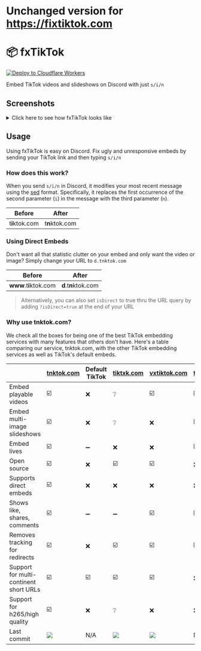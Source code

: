 # Unchanged version for https://fixtiktok.com

# 📦 fxTikTok

[![Deploy to Cloudflare Workers](https://deploy.workers.cloudflare.com/button)](https://deploy.workers.cloudflare.com/?url=https://github.com/okdargy/fxtiktok)

Embed TikTok videos and slideshows on Discord with just `s/i/n`

## Screenshots

<details>
  <summary>Click here to see how fxTikTok looks like</summary>

| <img src="https://raw.githubusercontent.com/okdargy/fxTikTok/master/.github/readme/compare.png" alt="Video Preview" width="90%" height="90%"/> |
| :--------------------------------------------------------------------------------------------------------------------------------------------: |
|                                           Comparing `tiktok.com` vs. `tnktok.com` embeds on Discord                                            |

| <img src="https://raw.githubusercontent.com/okdargy/fxTikTok/master/.github/readme/slideshow.png" alt="Slideshow Preview" /> |
| :--------------------------------------------------------------------------------------------------------------------------: |
|                                                       Slideshow embeds                                                       |

| <img src="https://raw.githubusercontent.com/okdargy/fxTikTok/master/.github/readme/live.png" alt="Live Preview" /> |
| :----------------------------------------------------------------------------------------------------------------: |
|                                                 Live video embeds                                                  |

| <img src="https://raw.githubusercontent.com/okdargy/fxTikTok/master/.github/readme/direct.png" alt="Direct Preview" /> |
| :--------------------------------------------------------------------------------------------------------------------: |
|                                               Direct image/video support                                               |

</details>

## Usage

Using fxTikTok is easy on Discord. Fix ugly and unresponsive embeds by sending your TikTok link and then typing `s/i/n`

### How does this work?

When you send `s/i/n` in Discord, it modifies your most recent message using the [sed](https://www.gnu.org/software/sed/manual/sed.html) format. Specifically, it replaces the first occurrence of the second parameter (`i`) in the message with the third parameter (`n`).

|     Before     |     After      |
| :------------: | :------------: |
| t**i**ktok.com | t**n**ktok.com |

### Using Direct Embeds

Don't want all that statistic clutter on your embed and only want the video or image? Simply change your URL to `d.tnktok.com`

|         Before         |        After         |
| :--------------------: | :------------------: |
| **www**.t**i**ktok.com | **d**.t**n**ktok.com |

> Alternatively, you can also set `isDirect` to true thru the URL query by adding `?isDirect=true` at the end of your URL

### Why use tnktok.com?

We check all the boxes for being one of the best TikTok embedding services with many features that others don't have. Here's a table comparing our service, tnktok.com, with the other TikTok embedding services as well as TikTok's default embeds.

|                                        | [tnktok.com](https://www.tnktok.com) | Default TikTok | [tiktxk.com](https://tiktxk.com) | [vxtiktok.com](https://vxtiktok.com) | [tfxktok.com](https://tfxktok.com) |
| -------------------------------------- | ------------------------------------ | -------------- | -------------------------------- | ------------------------------------ | ---------------------------------- |
| Embed playable videos                  | ☑️                                   | ❌             | ❔                               | ☑️                                   | ☑️                                 |
| Embed multi-image slideshows           | ☑️                                   | ❌             | ❔                               | ❌                                   | ☑️                                 |
| Embed lives                            | ☑️                                   | ➖             | ❌                               | ❌                                   | ☑️                                 |
| Open source                            | ☑️                                   | ❌             | ☑️                               | ☑️                                   | ❌                                 |
| Supports direct embeds                 | ☑️                                   | ❌             | ❌                               | ❌                                   | ❌                                 |
| Shows like, shares, comments           | ☑️                                   | ➖             | ➖                               | ☑️                                   | ☑️                                 |
| Removes tracking for redirects         | ☑️                                   | ❌             | ☑️                               | ☑️                                   | ☑️                                 |
| Support for multi-continent short URLs | ☑️                                   | ☑️             | ☑️                               | ☑️                                   | ❌                                 |
| Support for h265/high quality          | ☑️                                   | ❌             | ❔                               | ❌                                   | ❌                                 |
| Last commit                            | [![][tnk]][tnkc]                     | N/A            | [![][txk]][txkc]                 | [![][vxt]][vxtc]                     | N/A                                |

[tnk]: https://img.shields.io/github/last-commit/okdargy/fxTikTok?label
[tnkc]: https://github.com/okdargy/fxTikTok/commits
[txk]: https://img.shields.io/github/last-commit/Britmoji/tiktxk?label
[txkc]: https://github.com/Britmoji/tiktxk/commits
[vxt]: https://img.shields.io/github/last-commit/dylanpdx/vxtiktok?label
[vxtc]: https://github.com/dylanpdx/vxtiktok/commits
